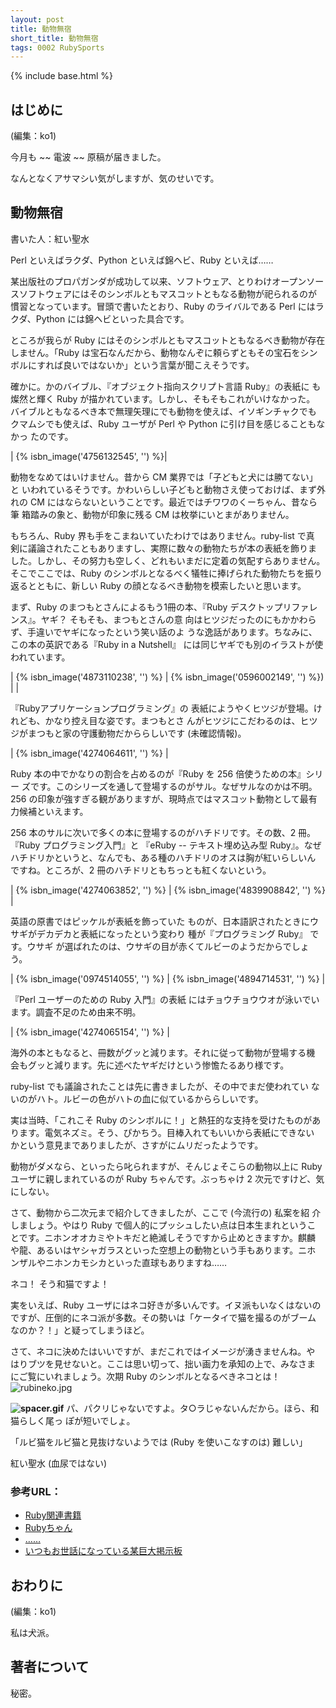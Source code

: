 ```yaml
---
layout: post
title: 動物無宿
short_title: 動物無宿
tags: 0002 RubySports
---
```

{% include base.html %}


## はじめに

(編集：ko1)

今月も ~~ 電波 ~~ 原稿が届きました。

なんとなくアサマシい気がしますが、気のせいです。

## 動物無宿

書いた人：紅い聖水

Perl といえばラクダ、Python といえば錦ヘビ、Ruby といえば……

某出版社のプロパガンダが成功して以来、ソフトウェア、とりわけオープンソー
スソフトウェアにはそのシンボルともマスコットともなる動物が祀られるのが
慣習となっています。冒頭で書いたとおり、Ruby のライバルである Perl にはラ
クダ、Python には錦ヘビといった具合です。

ところが我らが Ruby にはそのシンボルともマスコットともなるべき動物が存在
しません。「Ruby は宝石なんだから、動物なんぞに頼らずともその宝石をシン
ボルにすれば良いではないか」という言葉が聞こえそうです。

確かに。かのバイブル、『オブジェクト指向スクリプト言語 Ruby』の表紙に
も燦然と輝く Ruby が描かれています。しかし、そもそもこれがいけなかった。
バイブルともなるべき本で無理矢理にでも動物を使えば、イソギンチャクでも
クマムシでも使えば、Ruby ユーザが Perl や Python に引け目を感じることもなかっ
たのです。

| {% isbn_image('4756132545', '') %}|


動物をなめてはいけません。昔から CM 業界では「子どもと犬には勝てない」と
いわれているそうです。かわいらしい子どもと動物さえ使っておけば、まず外
れの CM にはならないということです。最近ではチワワのくーちゃん、昔なら筆
箱踏みの象と、動物が印象に残る CM は枚挙にいとまがありません。

もちろん、Ruby 界も手をこまねいていたわけではありません。ruby-list で真
剣に議論されたこともありますし、実際に数々の動物たちが本の表紙を飾りま
した。しかし、その努力も空しく、どれもいまだに定着の気配すらありません。
そこでここでは、Ruby のシンボルとなるべく犠牲に捧げられた動物たちを振り
返るとともに、新しい Ruby の顔となるべき動物を模索したいと思います。

まず、Ruby のまつもとさんによるもう1冊の本、『Ruby デスクトップリファレ
ンス』。ヤギ？ そもそも、まつもとさんの意
向はヒツジだったのにもかかわらず、手違いでヤギになったという笑い話のよ
うな逸話があります。ちなみに、この本の英訳である『Ruby in a Nutshell』
には同じヤギでも別のイラストが使われています。

| {% isbn_image('4873110238', '') %} |  {% isbn_image('0596002149', '') %}) |  |


『Rubyアプリケーションプログラミング』の
表紙にようやくヒツジが登場。けれども、かなり控え目な姿です。まつもとさ
んがヒツジにこだわるのは、ヒツジがまつもと家の守護動物だかららしいです 
(未確認情報)。

|  {% isbn_image('4274064611', '') %} |


Ruby 本の中でかなりの割合を占めるのが『Ruby を 256 倍使うための本』シリー
ズです。このシリーズを通して登場するのがサル。なぜサルなのかは不明。
256 の印象が強すぎる観がありますが、現時点ではマスコット動物として最有
力候補といえます。

256 本のサルに次いで多くの本に登場するのがハチドリです。その数、2 冊。
『Ruby プログラミング入門』と
『eRuby -- テキスト埋め込み型 Ruby』。なぜ
ハチドリかというと、なんでも、ある種のハチドリのオスは胸が紅いらしいん
ですね。ところが、2 冊のハチドリともちっとも紅くないという。

|  {% isbn_image('4274063852', '') %} |  {% isbn_image('4839908842', '') %} |


英語の原書ではピッケルが表紙を飾っていた
ものが、日本語訳されたときにウサギがデカデカと表紙になったという変わり
種が『プログラミング Ruby』 です。ウサギ
が選ばれたのは、ウサギの目が赤くてルビーのようだからでしょう。

|  {% isbn_image('0974514055', '') %} |  {% isbn_image('4894714531', '') %} |


『Perl ユーザーのための Ruby 入門』の表紙
にはチョウチョウウオが泳いでいます。調査不足のため由来不明。

|  {% isbn_image('4274065154', '') %} |


海外の本ともなると、冊数がグッと減ります。それに従って動物が登場する機
会もグッと減ります。先に述べたヤギだけという惨憺たるあり様です。

ruby-list でも議論されたことは先に書きましたが、その中でまだ使われてい
ないのがハト。ルビーの色がハトの血に似ているかららしいです。

実は当時、「これこそ Ruby のシンボルに！」と熱狂的な支持を受けたものがあ
ります。電気ネズミ。そう、ぴかちう。目棒入れてもいいから表紙にできない
かという意見までありましたが、さすがにムリだったようです。

動物がダメなら、といったら叱られますが、そんじょそこらの動物以上に Ruby
ユーザに親しまれているのが Ruby ちゃんです。ぶっちゃけ 2 次元ですけど、気
にしない。

さて、動物から二次元まで紹介してきましたが、ここで (今流行の) 私案を紹
介しましょう。やはり Ruby で個人的にプッシュしたい点は日本生まれというこ
とです。ニホンオオカミやトキだと絶滅しそうですから止めときますか。麒麟
や龍、あるいはヤシャガラスといった空想上の動物という手もあります。ニホ
ンザルやニホンカモシカといった直球もありますね……

ネコ！ そう和猫ですよ！

実をいえば、Ruby ユーザにはネコ好きが多いんです。イヌ派もいなくはないの
ですが、圧倒的にネコ派が多数。その勢いは「ケータイで猫を撮るのがブーム
なのか？！」と疑ってしまうほど。

さて、ネコに決めたはいいですが、まだこれではイメージが湧きませんね。や
はりブツを見せないと。ここは思い切って、拙い画力を承知の上で、みなさま
にご覧にいれましょう。次期 Ruby のシンボルとなるべきネコとは！
![rubineko.jpg]({{site.baseurl}}/images/0002-RubySports/rubineko.jpg)

__![spacer.gif]({{site.baseurl}}/images/0002-RubySports/spacer.gif)__
パ、パクリじゃないですよ。タ○ラじゃないんだから。ほら、和猫らしく尾っ
ぽが短いでしょ。

「ルビ猫をルビ猫と見抜けないようでは (Ruby を使いこなすのは) 難しい」

紅い聖水 (血尿ではない)

### 参考URL：

* [Ruby関連書籍](http://www.ruby-lang.org/ja/20020108.html)
* [Rubyちゃん](http://www.clio.ne.jp/home/web-i31s/Flotuard/Ruby/ruby-chan-s.html)
* [……](http://www.pokemon.co.jp/)
* [いつもお世話になっている某巨大掲示板](http://www.2ch.net/)


## おわりに

(編集：ko1)

私は犬派。

## 著者について

秘密。


